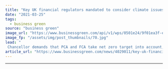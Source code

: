 ```yaml
---
title: "Key UK financial regulators mandated to consider climate issues"
date: "2021-03-25"
tags: 
  - business green
source: "business green"
image_url: "https://www.businessgreen.com/api/v1/wps/0501e24/9f01ea3f-e6ca-4d97-8483-e5ad9c21a02e/6/51066210387-3a19d2f7eb-k-185x114.jpg"
image_fp: "/assets/img/post_thumbnails/70.jpg"
lead: "
 Chancellor demands that PCA and FCA take net zero target into account, just weeks after similarly updating key Bank of England regulators' remit ..."
article_url: "https://www.businessgreen.com/news/4029011/key-uk-financial-regulators-mandated-consider-climate-issues"
---
```


---
